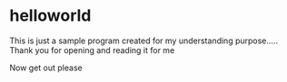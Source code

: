 # helloworld
This is just a sample program created for my understanding purpose.....
Thank you for opening and reading it for me

Now get out please
